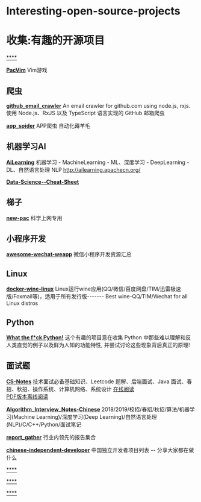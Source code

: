 # Interesting-open-source-projects
# 收集:有趣的开源项目
[****]()

[**PacVim**](https://github.com/jmoon018/PacVim.git)
Vim游戏 

## 爬虫
[**github_email_crawler**](https://github.com/nekocode/github_email_crawler)
An email crawler for github.com using node.js, rxjs.
使用 Node.js、RxJS 以及 TypeScript 语言实现的 GitHub 邮箱爬虫

[**app_spider**](https://github.com/xingag/app_spider)
APP爬虫 自动化薅羊毛

## 机器学习AI
[**AiLearning**](https://github.com/apachecn/AiLearning.git)
机器学习 - MachineLearning - ML、深度学习 - DeepLearning - DL、自然语言处理 NLP http://ailearning.apachecn.org/

[**Data-Science--Cheat-Sheet**](https://github.com/abhat222/Data-Science--Cheat-Sheet)

## 梯子
[**new-pac**](https://github.com/ldqk/new-pac.git)
科学上网专用 


## 小程序开发
[**awesome-wechat-weapp**](https://github.com/justjavac/awesome-wechat-weapp)
微信小程序开发资源汇总 

## Linux
[**docker-wine-linux**](https://github.com/RokasUrbelis/docker-wine-linux)
Linux运行wine应用(QQ/微信/百度网盘/TIM/迅雷极速版/Foxmail等)，适用于所有发行版------- Best wine-QQ/TIM/Wechat for all Linux distros 

## Python
[**What the f*ck Python!**](https://github.com/leisurelicht/wtfpython-cn)
这个有趣的项目意在收集 Python 中那些难以理解和反人类直觉的例子以及鲜为人知的功能特性, 并尝试讨论这些现象背后真正的原理!

## 面试题
[**CS-Notes**](https://github.com/CyC2018/CS-Notes)
技术面试必备基础知识、Leetcode 题解、后端面试、Java 面试、春招、秋招、操作系统、计算机网络、系统设计 
[在线阅读](https://cyc2018.github.io/CS-Notes/#/)    
[PDF版本离线阅读](https://github.com/sjsdfg/CS-Notes-PDF)

[**Algorithm_Interview_Notes-Chinese**](https://github.com/imhuay/Algorithm_Interview_Notes-Chinese)
2018/2019/校招/春招/秋招/算法/机器学习(Machine Learning)/深度学习(Deep Learning)/自然语言处理(NLP)/C/C++/Python/面试笔记 

[**report_gather**](https://github.com/xunyegege/report_gather)
行业内领先的报告集合

[**chinese-independent-developer**](https://github.com/1c7/chinese-independent-developer)
中国独立开发者项目列表 -- 分享大家都在做什么

[****]()


[****]()


[****]()



